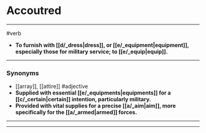 # Accoutred
---
#verb
- **To furnish with [[d/_dress|dress]], or [[e/_equipment|equipment]], especially those for military service; to [[e/_equip|equip]].**
---
### Synonyms
- [[array]], [[attire]]
#adjective
- **Supplied with essential [[e/_equipments|equipments]] for a [[c/_certain|certain]] intention, particularly military.**
- **Provided with vital supplies for a precise [[a/_aim|aim]], more specifically for the [[a/_armed|armed]] forces.**
---
---
